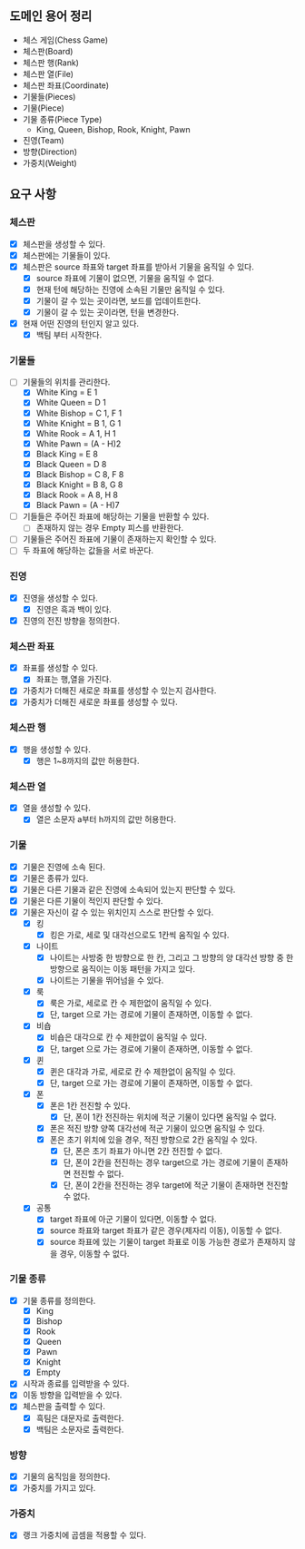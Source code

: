## 도메인 용어 정리

- 체스 게임(Chess Game)
- 체스판(Board)
- 체스판 행(Rank)
- 체스판 열(File)
- 체스판 좌표(Coordinate)
- 기물들(Pieces)
- 기물(Piece)
- 기물 종류(Piece Type)
    - King, Queen, Bishop, Rook, Knight, Pawn
- 진영(Team)
- 방향(Direction)
- 가중치(Weight)

## 요구 사항

### 체스판

- [x] 체스판을 생성할 수 있다.
- [x] 체스판에는 기물들이 있다.
- [x] 체스판은 source 좌표와 target 좌표를 받아서 기물을 움직일 수 있다.
    - [x] source 좌표에 기물이 없으면, 기물을 움직일 수 없다.
    - [x] 현재 턴에 해당하는 진영에 소속된 기물만 움직일 수 있다.
    - [x] 기물이 갈 수 있는 곳이라면, 보드를 업데이트한다.
    - [x] 기물이 갈 수 있는 곳이라면, 턴을 변경한다.
- [x] 현재 어떤 진영의 턴인지 알고 있다.
    - [x] 백팀 부터 시작한다.

### 기물들

- [ ] 기물들의 위치를 관리한다.
    - [x] White King = E 1
    - [x] White Queen = D 1
    - [x] White Bishop = C 1, F 1
    - [x] White Knight = B 1, G 1
    - [x] White Rook = A 1, H 1
    - [x] White Pawn = (A - H)2
    - [x] Black King = E 8
    - [x] Black Queen = D 8
    - [x] Black Bishop = C 8, F 8
    - [X] Black Knight = B 8, G 8
    - [x] Black Rook = A 8, H 8
    - [X] Black Pawn = (A - H)7
- [ ] 기들들은 주어진 좌표에 해당하는 기물을 반환할 수 있다.
    - [ ] 존재하지 않는 경우 Empty 피스를 반환한다.
- [ ] 기물들은 주어진 좌표에 기물이 존재하는지 확인할 수 있다.
- [ ] 두 좌표에 해당하는 값들을 서로 바꾼다.

### 진영

- [x] 진영을 생성할 수 있다.
    - [x] 진영은 흑과 백이 있다.
- [x] 진영의 전진 방향을 정의한다.

### 체스판 좌표

- [x] 좌표를 생성할 수 있다.
    - [x] 좌표는 행,열을 가진다.
- [x] 가중치가 더해진 새로운 좌표를 생성할 수 있는지 검사한다.
- [x] 가중치가 더해진 새로운 좌표를 생성할 수 있다.

### 체스판 행

- [x] 행을 생성할 수 있다.
    - [x] 행은 1~8까지의 값만 허용한다.

### 체스판 열

- [x] 열을 생성할 수 있다.
    - [x] 열은 소문자 a부터 h까지의 값만 허용한다.

### 기물

- [x] 기물은 진영에 소속 된다.
- [x] 기물은 종류가 있다.
- [x] 기물은 다른 기물과 같은 진영에 소속되어 있는지 판단할 수 있다.
- [x] 기물은 다른 기물이 적인지 판단할 수 있다.
- [x] 기물은 자신이 갈 수 있는 위치인지 스스로 판단할 수 있다.
    - [x] 킹
        - [x] 킹은 가로, 세로 및 대각선으로도 1칸씩 움직일 수 있다.
    - [x] 나이트
        - [x] 나이트는 사방중 한 방향으로 한 칸, 그리고 그 방향의 양 대각선 방향 중 한 방향으로 움직이는 이동 패턴을 가지고 있다.
        - [x] 나이트는 기물을 뛰어넘을 수 있다.
    - [x] 룩
        - [x] 룩은 가로, 세로로 칸 수 제한없이 움직일 수 있다.
        - [x] 단, target 으로 가는 경로에 기물이 존재하면, 이동할 수 없다.
    - [x] 비숍
        - [x] 비숍은 대각으로 칸 수 제한없이 움직일 수 있다.
        - [x] 단, target 으로 가는 경로에 기물이 존재하면, 이동할 수 없다.
    - [x] 퀸
        - [x] 퀸은 대각과 가로, 세로로 칸 수 제한없이 움직일 수 있다.
        - [x] 단, target 으로 가는 경로에 기물이 존재하면, 이동할 수 없다.
    - [x] 폰
        - [x] 폰은 1칸 전진할 수 있다.
            - [x] 단, 폰이 1칸 전진하는 위치에 적군 기물이 있다면 움직일 수 없다.
        - [x] 폰은 적진 방향 양쪽 대각선에 적군 기물이 있으면 움직일 수 있다.
        - [x] 폰은 초기 위치에 있을 경우, 적진 방향으로 2칸 움직일 수 있다.
            - [x] 단, 폰은 초기 좌표가 아니면 2칸 전진할 수 없다.
            - [x] 단, 폰이 2칸을 전진하는 경우 target으로 가는 경로에 기물이 존재하면 전진할 수 없다.
            - [x] 단, 폰이 2칸을 전진하는 경우 target에 적군 기물이 존재하면 전진할 수 없다.
    - [x] 공통
        - [x] target 좌표에 아군 기물이 있다면, 이동할 수 없다.
        - [x] source 좌표와 target 좌표가 같은 경우(제자리 이동), 이동할 수 없다.
        - [x] source 좌표에 있는 기물이 target 좌표로 이동 가능한 경로가 존재하지 않을 경우, 이동할 수 없다.

### 기물 종류

- [x] 기물 종류를 정의한다.
    - [x] King
    - [x] Bishop
    - [X] Rook
    - [x] Queen
    - [x] Pawn
    - [x] Knight
    - [x] Empty

- [x] 시작과 종료를 입력받을 수 있다.
- [x] 이동 방향을 입력받을 수 있다.
- [x] 체스판을 출력할 수 있다.
    - [x] 흑팀은 대문자로 출력한다.
    - [x] 백팀은 소문자로 출력한다.

### 방향

- [x] 기물의 움직임을 정의한다.
- [x] 가중치를 가지고 있다.

### 가중치

- [x] 랭크 가중치에 곱셈을 적용할 수 있다.
